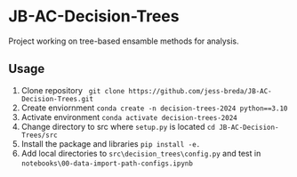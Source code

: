 # JB-AC-Decision-Trees
Project working on tree-based ensamble methods for analysis.

## Usage
1. Clone repository
` git clone https://github.com/jess-breda/JB-AC-Decision-Trees.git`
2. Create enviornment `conda create -n decision-trees-2024 python==3.10`
3. Activate environment `conda activate decision-trees-2024`
4. Change directory to src where `setup.py` is located `cd JB-AC-Decision-Trees/src`
5. Install the package and libraries `pip install -e.`
6. Add local directories to `src\decision_trees\config.py` and test in `notebooks\00-data-import-path-configs.ipynb`

